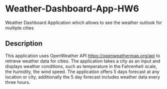 # Weather-Dashboard-App-HW6
Weather Dashboard Application which allows to see the weather outlook for multiple cities



## Description

This application uses OpenWeather API https://openweathermap.org/api to retrieve weather data for cities.
The application takes a city as an input and displays weather conditions, such as temperature in the Fahrenheit scale, the humidity, the wind speed. The application offers 5 days forecast at any location or city, additionally the 5 day forecast includes weather data every three hours.

